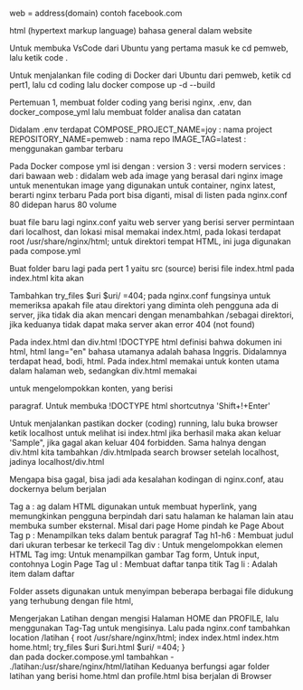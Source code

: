 web = address(domain)
contoh facebook.com

html (hypertext markup language)
bahasa general dalam website

Untuk membuka VsCode dari Ubuntu yang pertama masuk ke cd pemweb, lalu ketik code .

Untuk menjalankan file coding di Docker dari Ubuntu dari pemweb, ketik cd pert1, lalu cd coding lalu docker compose up -d --build

Pertemuan 1, membuat folder coding yang berisi nginx, .env, dan docker_compose_yml
lalu membuat folder analisa dan catatan

Didalam .env terdapat
COMPOSE_PROJECT_NAME=joy : nama project
REPOSITORY_NAME=pemweb : nama repo
IMAGE_TAG=latest : menggunakan gambar terbaru

Pada Docker compose yml isi dengan :
version 3 : versi modern
services : dari bawaan
web : didalam web ada image yang berasal dari nginx
image untuk menentukan image yang digunakan untuk container, nginx latest, berarti nginx terbaru
Pada port bisa diganti, misal di listen pada nginx.conf 80 didepan harus 80
volume 

buat file baru lagi nginx.conf yaitu web server yang berisi server permintaan dari localhost, dan lokasi misal memakai index.html, pada lokasi terdapat root /usr/share/nginx/html; untuk direktori tempat HTML, ini juga digunakan pada compose.yml

Buat folder baru lagi pada pert 1 yaitu src (source) berisi file index.html
pada index.html kita akan 

Tambahkan try_files $uri $uri/ =404; pada nginx.conf fungsinya untuk memeriksa apakah file atau direktori yang diminta oleh pengguna ada di server, jika tidak dia akan mencari dengan menambahkan /sebagai direktori, jika keduanya tidak dapat maka server akan error 404 (not found) 

Pada index.html dan div.html !DOCTYPE html definisi bahwa dokumen ini html, html lang="en" bahasa utamanya adalah bahasa Inggris. Didalamnya terdapat 
head, bodi, html. Pada index.html memakai <h> untuk konten utama dalam halaman web, sedangkan div.html memakai <div> untuk mengelompokkan konten, yang berisi <p> paragraf. Untuk membuka !DOCTYPE html shortcutnya 'Shift+!+Enter'

Untuk menjalankan pastikan docker (coding) running, lalu buka browser ketik localhost untuk melihat isi index.html jika berhasil maka akan keluar 'Sample", jika gagal akan keluar 404 forbidden. Sama halnya dengan div.html kita tambahkan /div.htmlpada search browser setelah localhost, jadinya localhost/div.html

Mengapa bisa gagal, bisa jadi ada kesalahan kodingan di nginx.conf, atau dockernya belum berjalan

Tag a : ag <a> dalam HTML digunakan untuk membuat hyperlink, yang memungkinkan pengguna berpindah dari satu halaman ke halaman lain atau membuka sumber eksternal. Misal dari page Home pindah ke Page About
Tag p : Menampilkan teks dalam bentuk paragraf
Tag h1-h6 : Membuat judul dari ukuran terbesar ke terkecil
Tag div : Untuk mengelompokkan elemen HTML
Tag img: Untuk menampilkan gambar
Tag form, Untuk input, contohnya Login Page
Tag ul : Membuat daftar tanpa titik
Tag li : Adalah item dalam daftar

Folder assets digunakan untuk menyimpan beberapa berbagai file didukung yang terhubung dengan file html, 

Mengerjakan Latihan dengan mengisi Halaman HOME dan PROFILE, lalu menggunakan Tag-Tag untuk mengisinya.
Lalu pada nginx.conf tambahkan location /latihan {
        root /usr/share/nginx/html;
        index index.html index.htm home.html;
        try_files $uri $uri.html $uri/ =404;
    }  
    dan pada docker.compose.yml tambahkan - ./latihan:/usr/share/nginx/html/latihan
    Keduanya berfungsi agar folder latihan yang berisi home.html dan profile.html bisa berjalan di Browser